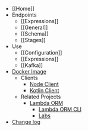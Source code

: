   * [[Home]]
  * Endpoints
    * [[Expressions]]
    * [[General]]
    * [[Schema]]
    * [[Stages]]
  * Use
    * [[Configuration]]
    * [[Expressions]]
    * [[Kafka]]
  * [Docker Image](https://hub.docker.com/repository/docker/flaviorita/lambdaorm-svc/general)
	* Clients
		* [Node Client](https://github.com/FlavioLionelRita/lambdaorm-client-node)
		* [Kotlin Client](https://github.com/FlavioLionelRita/lambdaorm-client-kotlin)
	* Related Projects
	  * [Lambda ORM](https://github.com/FlavioLionelRita/lambdaorm)
		* [Lambda ORM CLI](https://github.com/FlavioLionelRita/lambdaorm-cli)
		* [Labs](https://github.com/FlavioLionelRita/lambdaorm-labs)
  * [Change log](https://github.com/FlavioLionelRita/lambdaorm-svc/blob/main/CHANGELOG.md)  
